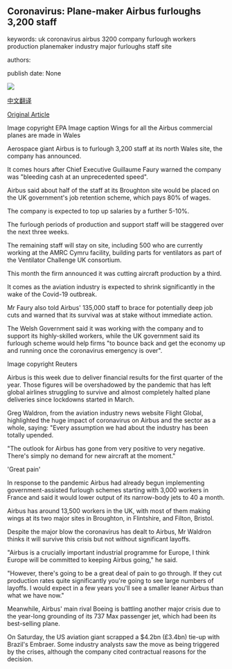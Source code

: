 ## Coronavirus: Plane-maker Airbus furloughs 3,200 staff

keywords: uk coronavirus airbus 3200 company furlough workers production planemaker industry major furloughs staff site

authors: 

publish date: None

![](https://ichef.bbci.co.uk/news/1024/branded_news/B2E6/production/_93789754_mediaitem93789383.jpg)

[中文翻译](Coronavirus%3A%20Plane-maker%20Airbus%20furloughs%203%2C200%20staff_zh.md)

[Original Article](https://www.bbc.com/news/business-52436741)

Image copyright EPA Image caption Wings for all the Airbus commercial planes are made in Wales

Aerospace giant Airbus is to furlough 3,200 staff at its north Wales site, the company has announced.

It comes hours after Chief Executive Guillaume Faury warned the company was "bleeding cash at an unprecedented speed".

Airbus said about half of the staff at its Broughton site would be placed on the UK government's job retention scheme, which pays 80% of wages.

The company is expected to top up salaries by a further 5-10%.

The furlough periods of production and support staff will be staggered over the next three weeks.

The remaining staff will stay on site, including 500 who are currently working at the AMRC Cymru facility, building parts for ventilators as part of the Ventilator Challenge UK consortium.

This month the firm announced it was cutting aircraft production by a third.

It comes as the aviation industry is expected to shrink significantly in the wake of the Covid-19 outbreak.

Mr Faury also told Airbus' 135,000 staff to brace for potentially deep job cuts and warned that its survival was at stake without immediate action.

The Welsh Government said it was working with the company and to support its highly-skilled workers, while the UK government said its furlough scheme would help firms "to bounce back and get the economy up and running once the coronavirus emergency is over".

Image copyright Reuters

Airbus is this week due to deliver financial results for the first quarter of the year. Those figures will be overshadowed by the pandemic that has left global airlines struggling to survive and almost completely halted plane deliveries since lockdowns started in March.

Greg Waldron, from the aviation industry news website Flight Global, highlighted the huge impact of coronavirus on Airbus and the sector as a whole, saying: "Every assumption we had about the industry has been totally upended.

"The outlook for Airbus has gone from very positive to very negative. There's simply no demand for new aircraft at the moment."

'Great pain'

In response to the pandemic Airbus had already begun implementing government-assisted furlough schemes starting with 3,000 workers in France and said it would lower output of its narrow-body jets to 40 a month.

Airbus has around 13,500 workers in the UK, with most of them making wings at its two major sites in Broughton, in Flintshire, and Filton, Bristol.

Despite the major blow the coronavirus has dealt to Airbus, Mr Waldron thinks it will survive this crisis but not without significant layoffs.

"Airbus is a crucially important industrial programme for Europe, I think Europe will be committed to keeping Airbus going," he said.

"However, there's going to be a great deal of pain to go through. If they cut production rates quite significantly you're going to see large numbers of layoffs. I would expect in a few years you'll see a smaller leaner Airbus than what we have now."

Meanwhile, Airbus' main rival Boeing is battling another major crisis due to the year-long grounding of its 737 Max passenger jet, which had been its best-selling plane.

On Saturday, the US aviation giant scrapped a $4.2bn (£3.4bn) tie-up with Brazil's Embraer. Some industry analysts saw the move as being triggered by the crises, although the company cited contractual reasons for the decision.